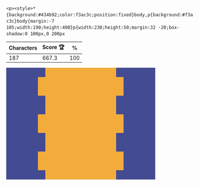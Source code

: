 `<p><style>*{background:#434b92;color:f3ac3c;position:fixed}body,p{background:#f3ac3c}body{margin:-7 105;width:190;height:400}p{width:230;height:50;margin:32 -20;box-shadow:0 100px,0 200px`

| Characters | Score 🏆 | %   |
| ---------- | -------- | --- |
| 187        | 667.3    | 100 |

![](/2024/oct2024/22/20241022.png)
